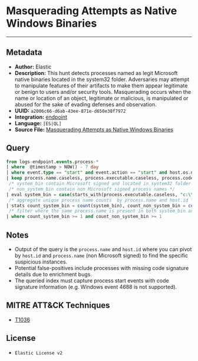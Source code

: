 # Masquerading Attempts as Native Windows Binaries

---

## Metadata

- **Author:** Elastic
- **Description:** This hunt detects processes named as legit Microsoft native binaries located in the system32 folder. Adversaries may attempt to manipulate features of their artifacts to make them appear legitimate or benign to users and/or security tools. Masquerading occurs when the name or location of an object, legitimate or malicious, is manipulated or abused for the sake of evading defenses and observation. 
- **UUID:** `a2006c66-d6ab-43ee-871e-d650e38f7972`
- **Integration:** [endpoint](https://docs.elastic.co/integrations/endpoint)
- **Language:** `[ES|QL]`
- **Source File:** [Masquerading Attempts as Native Windows Binaries](../queries/detect_masquerading_attempts_as_native_windows_binaries.toml)

## Query

```sql
from logs-endpoint.events.process-*
| where  @timestamp > NOW() - 7 day
| where event.type == "start" and event.action == "start" and host.os.name == "Windows" and not starts_with(process.executable, "C:\\Program Files\\WindowsApps\\") and not starts_with(process.executable, "C:\\Windows\\System32\\DriverStore\\") and process.name != "setup.exe"
| keep process.name.caseless, process.executable.caseless, process.code_signature.subject_name, process.code_signature.trusted, process.code_signature.exists, host.id
 /* system_bin contain Microsoft signed and located in system32 folder process names */
 /* non_system_bin contain non Microsoft signed process names */
| eval system_bin = case(starts_with(process.executable.caseless, "c:\\windows\\system32") and starts_with(process.code_signature.subject_name, "Microsoft") and process.code_signature.trusted == true, process.name.caseless, null), non_system_bin = case(process.code_signature.exists == false or process.code_signature.trusted != true or not starts_with(process.code_signature.subject_name, "Microsoft"), process.name.caseless, null)
 /* aggregate unique process name counts  by process.name and host.id */
| stats count_system_bin = count(system_bin), count_non_system_bin = count(non_system_bin) by process.name.caseless, host.id
 /* filter where the same process.name is present in both system_bin and non_system_bin */
| where count_system_bin >= 1 and count_non_system_bin >= 1
```

## Notes

- Output of the query is the `process.name` and `host.id` where you can pivot by `host.id` and `process.name` (non Microsoft signed) to find the specific suspicious instances.
- Potential false-positives include processes with missing code signature details due to enrichment bugs.
- The queried index must capture process start events with code signature information (e.g. Windows event 4688 is not supported).

## MITRE ATT&CK Techniques

- [T1036](https://attack.mitre.org/techniques/T1036)

## License

- `Elastic License v2`
